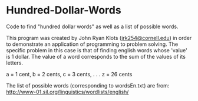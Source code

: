 # Hundred-Dollar-Words
Code to find "hundred dollar words" as well as a list of possible words.

This program was created by John Ryan Klots (jrk254@cornell.edu) 
in order to demonstrate an application of programming to 
problem solving. The specific problem in this case is 
that of finding english words whose 'value' is 1 dollar.
The value of a word corresponds to the sum of the values of its letters.

a = 1 cent,
b = 2 cents,
c = 3 cents,
.
.
.
z = 26 cents

The list of possible words (corresponding to wordsEn.txt) are from:
http://www-01.sil.org/linguistics/wordlists/english/
